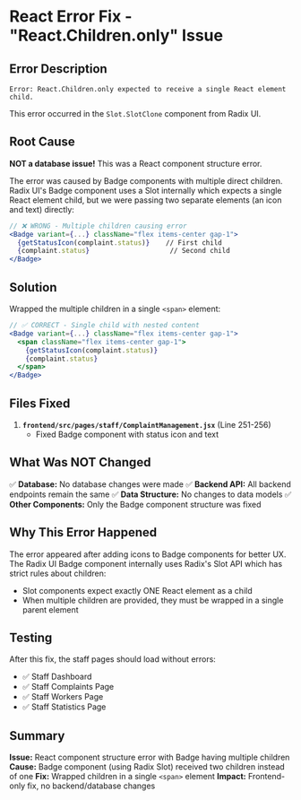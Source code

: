 # React Error Fix - "React.Children.only" Issue

## Error Description
```
Error: React.Children.only expected to receive a single React element child.
```

This error occurred in the `Slot.SlotClone` component from Radix UI.

## Root Cause

**NOT a database issue!** This was a React component structure error.

The error was caused by Badge components with multiple direct children. Radix UI's Badge component uses a Slot internally which expects a single React element child, but we were passing two separate elements (an icon and text) directly:

```jsx
// ❌ WRONG - Multiple children causing error
<Badge variant={...} className="flex items-center gap-1">
  {getStatusIcon(complaint.status)}    // First child
  {complaint.status}                    // Second child
</Badge>
```

## Solution

Wrapped the multiple children in a single `<span>` element:

```jsx
// ✅ CORRECT - Single child with nested content
<Badge variant={...} className="flex items-center gap-1">
  <span className="flex items-center gap-1">
    {getStatusIcon(complaint.status)}
    {complaint.status}
  </span>
</Badge>
```

## Files Fixed

1. **`frontend/src/pages/staff/ComplaintManagement.jsx`** (Line 251-256)
   - Fixed Badge component with status icon and text

## What Was NOT Changed

✅ **Database:** No database changes were made
✅ **Backend API:** All backend endpoints remain the same
✅ **Data Structure:** No changes to data models
✅ **Other Components:** Only the Badge component structure was fixed

## Why This Error Happened

The error appeared after adding icons to Badge components for better UX. The Radix UI Badge component internally uses Radix's Slot API which has strict rules about children:
- Slot components expect exactly ONE React element as a child
- When multiple children are provided, they must be wrapped in a single parent element

## Testing

After this fix, the staff pages should load without errors:
- ✅ Staff Dashboard
- ✅ Staff Complaints Page
- ✅ Staff Workers Page
- ✅ Staff Statistics Page

## Summary

**Issue:** React component structure error with Badge having multiple children
**Cause:** Badge component (using Radix Slot) received two children instead of one
**Fix:** Wrapped children in a single `<span>` element
**Impact:** Frontend-only fix, no backend/database changes
